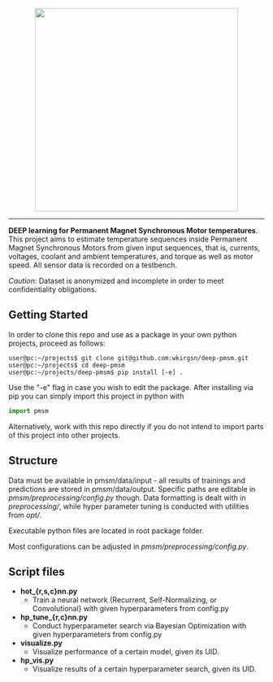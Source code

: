 
<p align="center">
  <img src="https://raw.githubusercontent.com/wkirgsn/deep-pmsm/scheme.png" width="400" />
</p>

---
**DEEP learning for Permanent Magnet Synchronous Motor temperatures**. This project aims to estimate temperature sequences inside Permanent Magnet Synchronous Motors from given input sequences, that is, 
currents, voltages, coolant and ambient temperatures, and torque as well as motor speed.
All sensor data is recorded on a testbench.

*Caution*: Dataset is anonymized and incomplete in order to meet confidentiality obligations.

## Getting Started
In order to clone this repo and use as a package in your own python projects, proceed as follows:
```
user@pc:~/projects$ git clone git@github.com:wkirgsn/deep-pmsm.git
user@pc:~/projects$ cd deep-pmsm
user@pc:~/projects/deep-pmsm$ pip install [-e] .
```
Use the "-e" flag in case you wish to edit the package. 
After installing via pip you can simply import this project in python with
```py
import pmsm
```
Alternatively, work with this repo directly if you do not intend to import parts of this project into other projects.

## Structure
Data must be available in pmsm/data/input - all results of trainings and 
predictions are stored in pmsm/data/output. Specific paths are editable in 
*pmsm/preprocessing/config.py* though. Data formatting is dealt with in *preprocessing/*, while hyper parameter tuning 
is conducted with utilities from *opt/*.

Executable python files are located in root package folder.

Most configurations can be adjusted in *pmsm/preprocessing/config.py*.

## Script files

* **hot_{r,s,c}nn.py**
  + Train a neural network (Recurrent, Self-Normalizing, or Convolutional} with given hyperparameters from config.py
* **hp_tune_{r,c}nn.py**
  + Conduct hyperparameter search via Bayesian Optimization with given hyperparameters from config.py
* **visualize.py**
  + Visualize performance of a certain model, given its UID.
* **hp_vis.py**
  + Visualize results of a certain hyperparameter search, given its UID.

